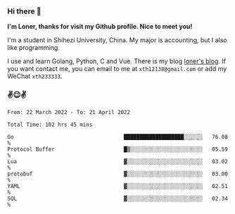 ### Hi there 👋️

**I'm Loner, thanks for visit my Github profile. Nice to meet you!**

I'm a student in Shihezi University, China. My major is accounting, but I also like programming.

I use and learn Golang, Python, C and Vue. There is my blog [loner's blog](https://www.loner1024.top).  If you want contact me, you can email to me at `xth12138@gmail.com` or add my WeChat `xth233333`.

### ✌️😉✌️

<!--START_SECTION:waka-->

```text
From: 22 March 2022 - To: 21 April 2022

Total Time: 102 hrs 45 mins

Go                                   ███████████████████░░░░░░   76.08 %
Protocol Buffer                      █▒░░░░░░░░░░░░░░░░░░░░░░░   05.59 %
Lua                                  ▓░░░░░░░░░░░░░░░░░░░░░░░░   03.02 %
protobuf                             ▓░░░░░░░░░░░░░░░░░░░░░░░░   03.00 %
YAML                                 ▓░░░░░░░░░░░░░░░░░░░░░░░░   02.51 %
SQL                                  ▓░░░░░░░░░░░░░░░░░░░░░░░░   02.34 %
```

<!--END_SECTION:waka-->



